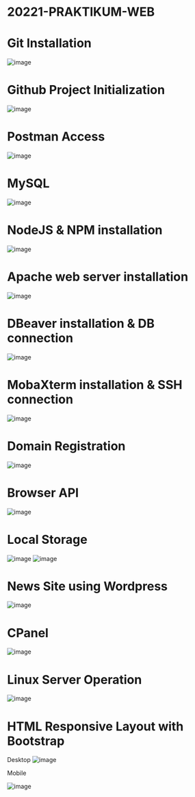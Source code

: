 # 20221-PRAKTIKUM-WEB

# Git Installation
![image](https://user-images.githubusercontent.com/83103988/209563910-f39b29a1-0525-4cc5-920b-b1e1dd95df6c.png)

# Github Project Initialization
![image](https://user-images.githubusercontent.com/83103988/209563988-712259c0-b657-48d0-9905-f1340983f19f.png)

# Postman Access
![image](https://user-images.githubusercontent.com/83103988/209564068-63236a2b-7965-4be1-8ba0-b7d31c89d029.png)

# MySQL
![image](https://user-images.githubusercontent.com/83103988/209564302-97eb7616-fe53-46b0-ac22-178c971adcd2.png)

# NodeJS & NPM installation
![image](https://user-images.githubusercontent.com/83103988/209564351-cb3a7fbf-1850-4132-9d42-cbf87cb7f9ab.png)

# Apache web server installation
![image](https://user-images.githubusercontent.com/83103988/209564410-9936fa1c-443f-4692-8e31-5ecdb1a3858b.png)

# DBeaver installation & DB connection
![image](https://user-images.githubusercontent.com/83103988/209564567-de617f32-582d-45b0-bda4-7b23e0824db6.png)

# MobaXterm installation & SSH connection
![image](https://user-images.githubusercontent.com/83103988/209564646-b047f726-4700-4eb2-82d8-b26a4dc06648.png)

# Domain Registration
![image](https://user-images.githubusercontent.com/83103988/209564702-77a1f4d5-c8d9-4024-a805-ce76c2b3d6e2.png)

# Browser API
![image](https://user-images.githubusercontent.com/83103988/209569125-5a515316-b507-4aca-84e4-dc9f251c9dbd.png)

# Local Storage
![image](https://user-images.githubusercontent.com/83103988/209569382-481f4c3a-5030-4501-b045-64f80dee8e0b.png)
![image](https://user-images.githubusercontent.com/83103988/209569463-dfbfa863-a0d3-4991-9f24-e59087c5470c.png)

# News Site using Wordpress
![image](https://user-images.githubusercontent.com/83103988/209571255-3dae3c90-b094-4fcd-b27e-d95e5f76bd55.png)

# CPanel
![image](https://user-images.githubusercontent.com/83103988/209571364-33f5e99c-6a76-4330-b4f3-6262306099ed.png)

# Linux Server Operation
![image](https://user-images.githubusercontent.com/83103988/209571442-3252dc5d-7e44-4ad4-abdd-4926310f07d4.png)

# HTML Responsive Layout with Bootstrap
Desktop
![image](https://user-images.githubusercontent.com/83103988/209571764-f3d69ec4-4faa-4b8c-9a66-eed20fc7e769.png)

Mobile

![image](https://user-images.githubusercontent.com/83103988/209571894-b9d433a0-f81b-46af-9f54-49024508f6fc.png)








